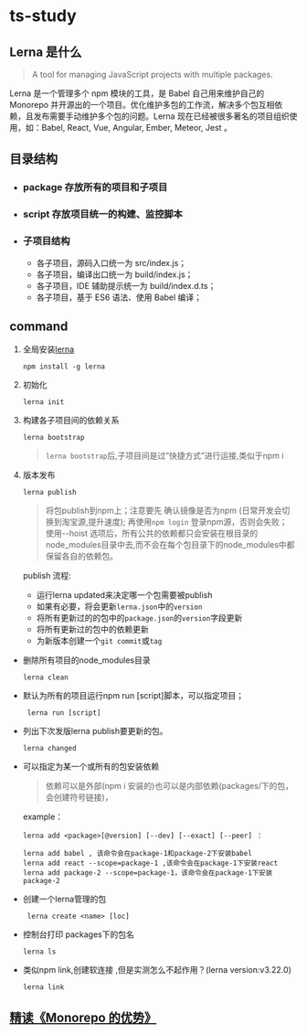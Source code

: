 # ts-study

## Lerna 是什么
> A tool for managing JavaScript projects with multiple packages.

Lerna 是一个管理多个 npm 模块的工具，是 Babel 自己用来维护自己的 Monorepo 并开源出的一个项目。优化维护多包的工作流，解决多个包互相依赖，且发布需要手动维护多个包的问题。Lerna 现在已经被很多著名的项目组织使用，如：Babel, React, Vue, Angular, Ember, Meteor, Jest 。

## 目录结构
- ### package  存放所有的项目和子项目
- ### script  存放项目统一的构建、监控脚本
- ### 子项目结构
    - 各子项目，源码入口统一为 src/index.js；
    - 各子项目，编译出口统一为 build/index.js；
    - 各子项目，IDE 辅助提示统一为 build/index.d.ts；
    - 各子项目，基于 ES6 语法、使用 Babel 编译；

## command

 1. 全局安装[lerna](https://github.com/lerna/lerna)
    ```
    npm install -g lerna
    ```
 2. 初始化
    ```
    lerna init
 3. 构建各子项目间的依赖关系
    ```
    lerna bootstrap
    ```
    > `lerna bootstrap`后,子项目间是过“快捷方式”进行运接,类似于npm i
 4. 版本发布
    ```
    lerna publish
    ```                                    
    > 将包publish到npm上；注意要先 确认镜像是否为npm (日常开发会切换到淘宝源,提升速度); 再使用`npm login` 登录npm源，否则会失败；
使用--hoist 选项后，所有公共的依赖都只会安装在根目录的node_modules目录中去,而不会在每个包目录下的node_modules中都保留各自的依赖包。
                                                                                
    publish 流程:
    - 运行lerna updated来决定哪一个包需要被publish
    - 如果有必要，将会更新`lerna.json`中的`version`
    - 将所有更新过的的包中的`package.json`的`version`字段更新
    - 将所有更新过的包中的依赖更新
    - 为新版本创建一个`git commit`或`tag`
                                                                             
  - 删除所有项目的node_modules目录
    ```
    lerna clean 
    ```
  - 默认为所有的项目运行npm run [script]脚本，可以指定项目；
    ```
     lerna run [script] 
    ```
  - 列出下次发版lerna publish要更新的包。
    ```
    lerna changed 
    ```

  - 可以指定为某一个或所有的包安装依赖
    > 依赖可以是外部(npm i 安装的)也可以是内部依赖(packages/下的包，会创建符号链接)，
    
    example：
    ```
    lerna add <package>[@version] [--dev] [--exact] [--peer] ：
    
    lerna add babel , 该命令会在package-1和package-2下安装babel
    lerna add react --scope=package-1 ,该命令会在package-1下安装react
    lerna add package-2 --scope=package-1，该命令会在package-1下安装package-2
    ```

 - 创建一个lerna管理的包
    ```
     lerna create <name> [loc]
    ```
 - 控制台打印 packages下的包名
    ```
    lerna ls
    ```
- 类似npm link,创建软连接 ,但是实测怎么不起作用？(lerna version:v3.22.0)
    ```
    lerna link
    ```

## [精读《Monorepo 的优势》](https://github.com/dt-fe/weekly/issues/151)

